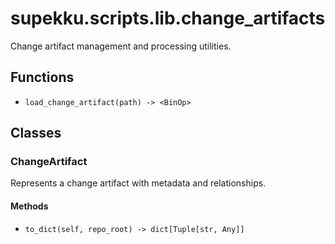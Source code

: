 # supekku.scripts.lib.change_artifacts

Change artifact management and processing utilities.

## Functions

- `load_change_artifact(path) -> <BinOp>`

## Classes

### ChangeArtifact

Represents a change artifact with metadata and relationships.

#### Methods

- `to_dict(self, repo_root) -> dict[Tuple[str, Any]]`
